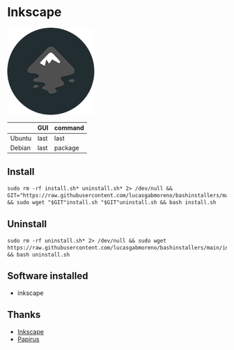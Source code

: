 # Inkscape
<img src="preview.svg" width="200">

| &nbsp; | GUI | command |
| :--- | :--- | :--- | 
| Ubuntu | last | last | 
| Debian | last | package |

## Install
```
sudo rm -rf install.sh* uninstall.sh* 2> /dev/null && GIT="https://raw.githubusercontent.com/lucasgabmoreno/bashinstallers/main/inkscape/" && sudo wget "$GIT"install.sh "$GIT"uninstall.sh && bash install.sh
```

## Uninstall
```
sudo rm -rf uninstall.sh* 2> /dev/null && sudo wget https://raw.githubusercontent.com/lucasgabmoreno/bashinstallers/main/inkscape/uninstall.sh && bash uninstall.sh
```

## Software installed
* inkscape

## Thanks
* [Inkscape](https://inkscape.org/es/release/inkscape-1.1/gnulinux/ubuntu/ppa/)
* [Papirus](https://github.com/PapirusDevelopmentTeam)
